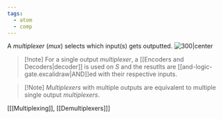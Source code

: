 ```yaml
---
tags:
  - atom
  - comp
---
```

A *multiplexer* (*mux*) selects which input(s) gets outputted. 
![300|center](multiplexer.excalidraw)
> [!note] For a single output *multiplexer*, a [[Encoders and Decoders|decoder]] is used on $S$ and the resutlts are [[and-logic-gate.excalidraw|AND]]ed with their respective inputs.

> [!Note] *Multiplexers* with multiple outputs are equivalent to multiple single output *multiplexers*.

\[[[Multiplexing]], [[Demultiplexers]]\]